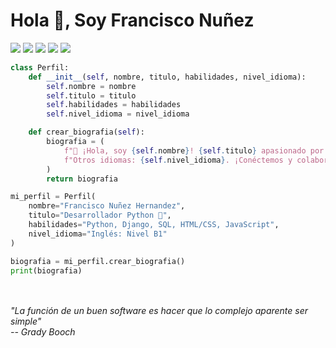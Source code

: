 
<h1>Hola 👋, Soy Francisco Nuñez</h1>

![](https://komarev.com/ghpvc/?username=FranciscoNunezH)
![](https://img.shields.io/badge/Editor-VS_Code-informational?style=flat&logo=visual-studio-code&logoColor=white&color=6aa6f8)
![](https://img.shields.io/badge/Code-Python-informational?style=flat&logo=python&logoColor=white&color=6aa6f8)
![](https://img.shields.io/badge/Code-JavaScript-informational?style=flat&logo=javascript&logoColor=white&color=6aa6f8)
![](https://img.shields.io/badge/Tools-Docker-informational?style=flat&logo=docker&logoColor=white&color=6aa6f8)


```python
class Perfil:
    def __init__(self, nombre, titulo, habilidades, nivel_idioma):
        self.nombre = nombre
        self.titulo = titulo
        self.habilidades = habilidades
        self.nivel_idioma = nivel_idioma

    def crear_biografia(self):
        biografia = (
            f"👋 ¡Hola, soy {self.nombre}! {self.titulo} apasionado por la programación y la tecnología. Mis habilidades incluyen: {self.habilidades}. "
            f"Otros idiomas: {self.nivel_idioma}. ¡Conéctemos y colaboremos! 💻 #TechEnthusiast #Programming #Developer #DataAnalyst #CodeNewbie #CodingCommunity #Django"
        )
        return biografia

mi_perfil = Perfil(
    nombre="Francisco Nuñez Hernandez",
    titulo="Desarrollador Python 🐍",
    habilidades="Python, Django, SQL, HTML/CSS, JavaScript",
    nivel_idioma="Inglés: Nivel B1"
)

biografia = mi_perfil.crear_biografia()
print(biografia)

```
<br>
<br>
<em> "La función de un buen software es hacer que lo complejo aparente ser simple" </em><br>
<em>-- Grady Booch</em>















